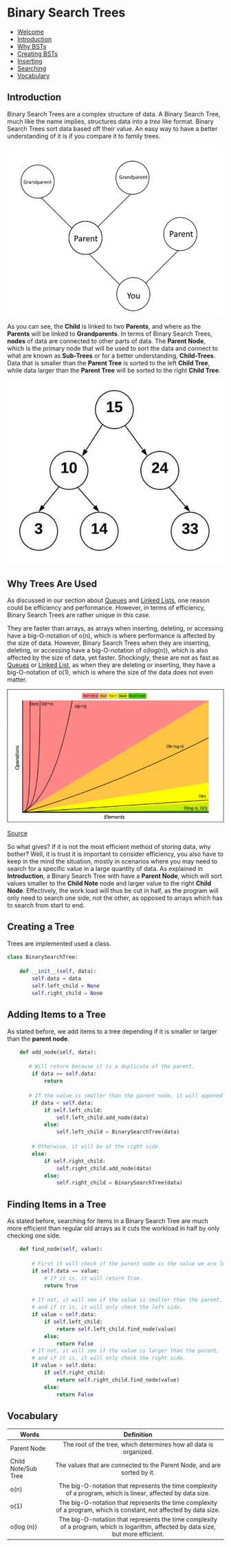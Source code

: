 # Binary Search Trees

* [Welcome](0-welcome.md)
* [Introduction](https://github.com/LagazoLabs/CSE-212-Final-Project/blob/main/Data%20Structures%20Project/3-topic.md#introduction)
* [Why BSTs](https://github.com/LagazoLabs/CSE-212-Final-Project/blob/main/Data%20Structures%20Project/3-topic.md#why-trees-are-used)
* [Creating BSTs](https://github.com/LagazoLabs/CSE-212-Final-Project/blob/main/Data%20Structures%20Project/3-topic.md#creating-a-tree)
* [Inserting](https://github.com/LagazoLabs/CSE-212-Final-Project/blob/main/Data%20Structures%20Project/3-topic.md#adding-items-to-a-tree)
* [Searching](https://github.com/LagazoLabs/CSE-212-Final-Project/blob/main/Data%20Structures%20Project/3-topic.md#finding-items-in-a-tree)
* [Vocabulary](https://github.com/LagazoLabs/CSE-212-Final-Project/blob/main/Data%20Structures%20Project/3-topic.md#vocabulary)


## Introduction
Binary Search Trees are a complex structure of data. A Binary Search Tree, much like the name implies, structures data into a *tree* like format. Binary Search Trees sort data based off their value. An easy way to have a better understanding of it is if you compare it to family trees.

![family-tree-example](images/topic3-1.png)

As you can see, the **Child** is linked to two **Parents**, and where as the **Parents** will be linked to **Grandparents**. In terms of Binary Search Trees, **nodes** of data are connected to other parts of data. The **Parent Node**, which is the primary node that will be used to sort the data and connect to what are known as **Sub-Trees** or for a better understanding, **Child-Trees**. Data that is smaller than the **Parent Tree** is sorted to the left **Child Tree**, while data larger than the **Parent Tree** will be sorted to the right **Child Tree**. 

![bst-example](images/topic3-2.jpeg)

## Why Trees Are Used
As discussed in our section about [Queues](1-topic.md) and [Linked Lists](2-topic.md), one reason could be efficiency and performance. However, in terms of efficiency, Binary Search Trees are rather unique in this case.

They are faster than arrays, as arrays when inserting, deleting, or accessing have a big-O-notation of o(n), which is where performance is affected by the size of data. However, Binary Search Trees when they are inserting, deleting, or accessing have a big-O-notation of o(log(n)), which is also affected by the size of data, yet faster. Shockingly, these are not as fast as [Queues](1-topic.md) or [Linked List](2-topic.md), as when they are deleting or inserting, they have a big-O-notation of o(1), which is where the size of the data does not even matter. 

![big_o_notation](images/big_o_notation_graph.png)

[Source](https://www.bigocheatsheet.com)

So what gives? If it is not the most efficient method of storing data, why bother? Well, it is trust it is important to consider efficiency, you also have to keep in the mind the situation, mostly in scenarios where you may need to search for a specific value in a large quantity of data. As explained in **Introduction**, a Binary Search Tree with have a **Parent Node**, which will sort values smaller to the **Child Note** node and larger value to the right **Child Node**. Effectively, the work load will thus be cut in half, as the program will only need to search one side, not the other, as opposed to arrays which has to search from start to end.

## Creating a Tree
Trees are implemented used a class. 

```Python
class BinarySearchTree:
       
    def __init__(self, data):
        self.data = data
        self.left_child = None
        self.right_child = None
```

## Adding Items to a Tree

As stated before, we add items to a tree depending if it is smaller or larger than the **parent node**.

```Python
    def add_node(self, data):
    
       # Will return because it is a duplicate of the parent.
        if data == self.data:
            return 
       
       # If the value is smaller than the parent node, it will appened it to the left side.
        if data < self.data:
            if self.left_child:
                self.left_child.add_node(data)
            else:
                self.left_child = BinarySearchTree(data)
        
        # Otherwise, it will be at the right side. 
        else:
            if self.right_child:
                self.right_child.add_node(data)
            else:
                self.right_child = BinarySearchTree(data)
```

## Finding Items in a Tree

As stated before, searching for items in a Binary Search Tree are much more efficient than regular old arrays as it cuts the workload in half by only checking one side. 

```Python
    def find_node(self, value):
          
        # First it will check if the parent node is the value we are looking for.
        if self.data == value:
            # If it is, it will return True.
            return True
        
        # If not, it will see if the value is smaller than the parent,
        # and if it is, it will only check the left side.
        if value < self.data:
            if self.left_child:
                return self.left_child.find_node(value)
            else:
                return False
        # If not, it will see if the value is larger than the parent,
        # and if it is, it will only check the right side.
        if value > self.data:
            if self.right_child:
                return self.right_child.find_node(value)
            else:
                return False
```

## Vocabulary 

| Words  | Definition |
| ------------- |:-------------:|
| Parent Node      | The root of the tree, which determines how all data is organized. |
| Child Note/Sub Tree      | The values that are connected to the Parent Node, and are sorted by it. |
| o(n)      |  The big-O-notation that represents the time complexity of a program, which is linear, affected by data size. |
| o(1)      |  The big-O-notation that represents the time complexity of a program, which is constant, not affected by data size. |
| o(log (n))      | The big-O-notation that represents the time complexity of a program, which is logarithm, affected by data size, but more efficient. |
